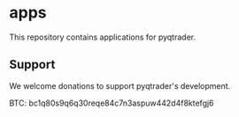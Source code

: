 # apps

This repository contains applications for pyqtrader.

## Support

We welcome donations to support pyqtrader's development.

BTC: bc1q80s9q6q30reqe84c7n3aspuw442d4f8ktefgj6
